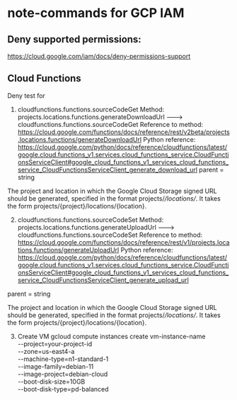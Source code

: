# note-commands for GCP IAM

## Deny supported permissions:
https://cloud.google.com/iam/docs/deny-permissions-support

## Cloud Functions 

Deny test for 
1. cloudfunctions.functions.sourceCodeGet
Method: projects.locations.functions.generateDownloadUrl   --->  cloudfunctions.functions.sourceCodeGet
Reference to method: https://cloud.google.com/functions/docs/reference/rest/v2beta/projects.locations.functions/generateDownloadUrl
Python reference: https://cloud.google.com/python/docs/reference/cloudfunctions/latest/google.cloud.functions_v1.services.cloud_functions_service.CloudFunctionsServiceClient#google_cloud_functions_v1_services_cloud_functions_service_CloudFunctionsServiceClient_generate_download_url
parent = string

The project and location in which the Google Cloud Storage signed URL should be generated, specified in the format projects/*/locations/*.
It takes the form projects/{project}/locations/{location}.

2. cloudfunctions.functions.sourceCodeSet
Method: projects.locations.functions.generateUploadUrl   ---> cloudfunctions.functions.sourceCodeSet
Reference to method:  https://cloud.google.com/functions/docs/reference/rest/v1/projects.locations.functions/generateUploadUrl
Python reference: https://cloud.google.com/python/docs/reference/cloudfunctions/latest/google.cloud.functions_v1.services.cloud_functions_service.CloudFunctionsServiceClient#google_cloud_functions_v1_services_cloud_functions_service_CloudFunctionsServiceClient_generate_upload_url

parent = string

The project and location in which the Google Cloud Storage signed URL should be generated, specified in the format projects/*/locations/*.
It takes the form projects/{project}/locations/{location}.

3. Create VM 
gcloud compute instances create vm-instance-name \
  --project=your-project-id \
  --zone=us-east4-a \
  --machine-type=n1-standard-1 \
  --image-family=debian-11 \
  --image-project=debian-cloud \
  --boot-disk-size=10GB \
  --boot-disk-type=pd-balanced
